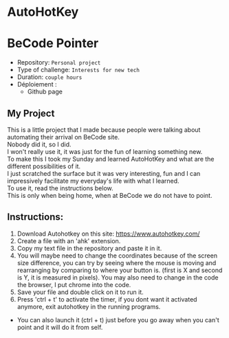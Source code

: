 # AutoHotKey

# BeCode Pointer

- Repository: `Personal project`
- Type of challenge:  `Interests for new tech`
- Duration: `couple hours`
- Déploiement :
	- Github page
## My Project
This is a little project that I made because people were talking about automating their arrival on BeCode site.  
Nobody did it, so I did.  
I won't really use it, it was just for the fun of learning something new.  
To make this I took my Sunday and learned AutoHotKey and what are the different possibilities of it.   
I just scratched the surface but it was very interesting, fun and I can impressively facilitate my everyday's life with what I learned.  
To use it, read the instructions below.  
This is only when being home, when at BeCode we do not have to point.

## Instructions:  
1. Download Autohotkey on this site: https://www.autohotkey.com/
2. Create a file with an 'ahk' extension.  
3. Copy my text file in the repository and paste it in it.
4. You will maybe need to change the coordinates because of the screen size difference, you can try by seeing where the mouse is moving and rearranging by comparing to where your button is. (first is X and second is Y, it is measured in pixels). You may also need to change in the code the browser, I put chrome into the code.
5. Save your file and double click on it to run it.
6. Press 'ctrl + t' to activate the timer, if you dont want it activated anymore, exit autohotkey in the running programs.
- You can also launch it (ctrl + t) just before you go away when you can't point and it will do it from self.


